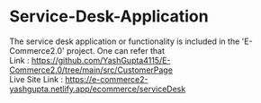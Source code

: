 # Service-Desk-Application
The service desk application or functionality is included in the 'E-Commerce2.0' project. One can refer that  
Link : https://github.com/YashGupta4115/E-Commerce2.0/tree/main/src/CustomerPage  
Live Site Link : https://e-commerce2-yashgupta.netlify.app/ecommerce/serviceDesk
